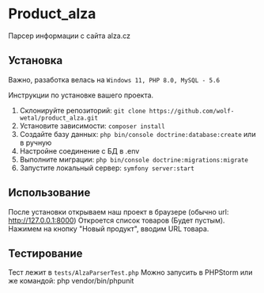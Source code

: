 # Product_alza

Парсер информации с сайта alza.cz

## Установка

Важно, разаботка велась на `Windows 11, PHP 8.0, MySQL - 5.6`

Инструкции по установке вашего проекта.

1. Склонируйте репозиторий: `git clone https://github.com/wolf-wetal/product_alza.git`
2. Установите зависимости: `composer install`
3. Создайте базу данных: `php bin/console doctrine:database:create` или в ручную
4. Настройне соединение с БД в .env
5. Выполните миграции: `php bin/console doctrine:migrations:migrate`
6. Запустите локальный сервер: `symfony server:start`

## Использование

После установки открываем наш проект в браузере (обычно url: http://127.0.0.1:8000) 
Откроется список товаров (Будет пустым). Нажимем на кнопку "Новый продукт", вводим URL товара.

## Тестирование
Тест лежит в `tests/AlzaParserTest.php`
Можно  запусить в PHPStorm
или же командой:
php vendor/bin/phpunit
